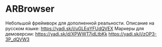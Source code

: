 ARBrowser
=========
Небольшой фреймворк для дополненной реальности.
Описание на русском языке:
https://yadi.sk/i/uGLEqYFUdQVEX
Маркеры для демоверсии:
https://yadi.sk/d/XPWWT7idLtbKk
https://yadi.sk/i/zOP3-3P_dQVW3
